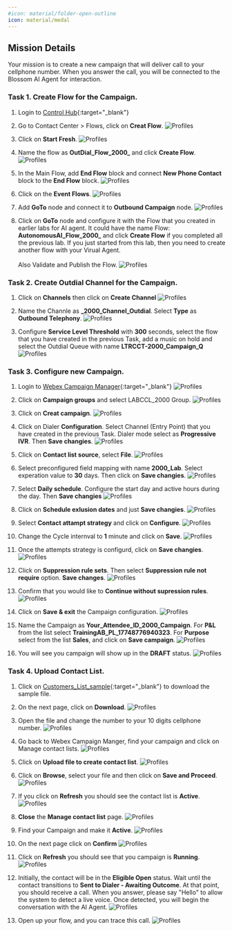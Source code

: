 ```yaml
---
#icon: material/folder-open-outline
icon: material/medal
---
```


## Mission Details

Your mission is to create a new campaign that will deliver call to your cellphone number. When you answer the call, you will be connected to the Blossom AI Agent for interaction.


### Task 1. Create Flow for the Campaign. 

1. Login to [Control Hub](https://admin.webex.com){:target="_blank"}

2. Go to Contact Center > Flows, click on **Creat Flow**.
   ![Profiles](../graphics/Lab1_AI_Agent/8.3.png)

3. Click on **Start Fresh**.
   ![Profiles](../graphics/Lab1_AI_Agent/8.4.png)

4. Name the flow as **<copy>OutDial_Flow_2000_<w class="attendee"></w></copy>** and click **Create Flow**.
   ![Profiles](../graphics/Lab1_AI_Agent/8.5.png)

5. In the Main Flow, add **End Flow** block and connect **New Phone Contact** block to the **End Flow** block. 
   ![Profiles](../graphics/Lab1_AI_Agent/8.6.gif)

6. Click on the **Event Flows**.
   ![Profiles](../graphics/Lab1_AI_Agent/8.7.png)
7. Add **GoTo** node and connect it to **Outbound Campaign** node. 
   ![Profiles](../graphics/Lab1_AI_Agent/8.8.gif)

8. Click on **GoTo** node and configure it with the Flow that you created in earlier labs for AI agent. It could have the name Flow: **<copy>AutonomousAI_Flow_2000_<w class="attendee"></w></copy>** and click **Create Flow** if you completed all the previous lab. If you just started from this lab, then you need to create another flow with your Virual Agent. </br></br> Also Validate and Publish the Flow. 
   ![Profiles](../graphics/Lab1_AI_Agent/8.9.gif)

### Task 2. Create Outdial Channel for the Campaign.

1. Click on **Channels** then click on **Create Channel** 
   ![Profiles](../graphics/Lab1_AI_Agent/8.10.png)

2. Name the Channle as **<copy><w class="attendee"></w>_2000_Channel_Outdial</copy>**. Select **Type** as **Outbound Telephony**.
   ![Profiles](../graphics/Lab1_AI_Agent/8.11.png)

3. Configure **Service Level Threshold** with **300** seconds, select the flow that you have created in the previous Task, add a music on hold and select the Outdial Queue with name **LTRCCT-2000_Campaign_Q**<span class="copy-static" title="Click to copy!" data-copy-text="LTRCCT-2000_Campaign_Q "><span class="copy"></span></span>
   ![Profiles](../graphics/Lab1_AI_Agent/8.12.png)


### Task 3. Configure new Campaign. 

1. Login to [Webex Campaign Manager](https://traininglab.wxcc.webexcampaign.us/nextgen){:target="_blank"}
   ![Profiles](../graphics/Lab1_AI_Agent/8.1.png)

2. Click on **Campaign groups** and select LABCCL_2000 Group. 
   ![Profiles](../graphics/Lab1_AI_Agent/8.2.png)

3. Click on **Creat campaign**.
   ![Profiles](../graphics/Lab1_AI_Agent/8.13.png)

4. Click on Dialer **Configuration**. Select Channel (Entry Point) that you have created in the previous Task. Dialer mode select as **Progressive IVR**. Then **Save changies**.
   ![Profiles](../graphics/Lab1_AI_Agent/8.14.png)

5. Click on **Contact list source**, select **File**. 
   ![Profiles](../graphics/Lab1_AI_Agent/8.15.png)

6. Select preconfigured field mapping with name **2000_Lab**. Select experation value to **30** days. Then click on **Save changies**.
   ![Profiles](../graphics/Lab1_AI_Agent/8.16.png)

7. Select **Daily schedule**. Configure the start day and active hours during the day. Then **Save changies**
   ![Profiles](../graphics/Lab1_AI_Agent/8.17.png)

8. Click on **Schedule exlusion dates** and just **Save changies**.
   ![Profiles](../graphics/Lab1_AI_Agent/8.18.png)

9. Select **Contact attampt strategy** and click on **Configure**.
   ![Profiles](../graphics/Lab1_AI_Agent/8.19.png)

10. Change the Cycle internval to **1** minute and click on **Save**.
   ![Profiles](../graphics/Lab1_AI_Agent/8.20.png)

11. Once the attempts strategy is configurd, click on **Save changies**.
   ![Profiles](../graphics/Lab1_AI_Agent/8.21.png)

12. Click on **Suppression rule sets**. Then select **Suppression rule not require** option. **Save changes**.
   ![Profiles](../graphics/Lab1_AI_Agent/8.22.png)

13. Confirm that you would like to **Continue without supression rules**. 
   ![Profiles](../graphics/Lab1_AI_Agent/8.23.png)

14. Click on **Save & exit** the Campaign configuration. 
   ![Profiles](../graphics/Lab1_AI_Agent/8.24.png)

15. Name the Campaign as **<span class="attendee-id-placeholder">Your_Attendee_ID</span>_2000_Campaign**. For **P&L** from the list select **TrainingAB_PL_17748776940323**. For **Purpose** select from the list **Sales**, and click on **Save campaign**.
   ![Profiles](../graphics/Lab1_AI_Agent/8.26.png)

16. You will see you campaign will show up in the **DRAFT** status. 
   ![Profiles](../graphics/Lab1_AI_Agent/8.27.png)

### Task 4. Upload Contact List. 

1. Click on [Customers_List_sample](https://drive.google.com/file/d/1fvHfKhbtPtU6uBmRa7ngEN5bfDHUX7Cz/view?usp=sharing){:target="_blank"} to download the sample file.

2. On the next page, click on **Download**.
   ![Profiles](../graphics/Lab1_AI_Agent/8.28.png)

3. Open the file and change the number to your 10 digits cellphone number. 
   ![Profiles](../graphics/Lab1_AI_Agent/8.29.gif)

4. Go back to Webex Campaign Manger, find your campaign and click on Manage contact lists. 
   ![Profiles](../graphics/Lab1_AI_Agent/8.30.png)

5. Click on **Upload file to create contact list**.
   ![Profiles](../graphics/Lab1_AI_Agent/8.31.png)

6. Click on **Browse**, select your file and then click on **Save and Proceed**.
   ![Profiles](../graphics/Lab1_AI_Agent/8.32.png)

7. If you click on **Refresh** you should see the contact list is **Active**. 
   ![Profiles](../graphics/Lab1_AI_Agent/8.33.gif)

8. **Close** the **Manage contact list** page. 
   ![Profiles](../graphics/Lab1_AI_Agent/8.34.png)

9. Find your Campaign and make it **Active**.
   ![Profiles](../graphics/Lab1_AI_Agent/8.35.png)

10. On the next page click on **Confirm** 
   ![Profiles](../graphics/Lab1_AI_Agent/8.36.png)

11. Click on **Refresh** you should see that you campaign is **Running**. 
   ![Profiles](../graphics/Lab1_AI_Agent/8.37.gif)

12. Initially, the contact will be in the **Eligible Open** status. Wait until the contact transitions to **Sent to Dialer - Awaiting Outcome**. At that point, you should receive a call. When you answer, please say "Hello" to allow the system to detect a live voice. Once detected, you will begin the conversation with the AI Agent.
   ![Profiles](../graphics/Lab1_AI_Agent/8.39.png)

13. Open up your flow, and you can trace this call. 
   ![Profiles](../graphics/Lab1_AI_Agent/8.40.png)
